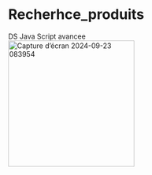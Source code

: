 # Recherhce_produits
DS Java Script avancee
<br>
<img width="256" alt="Capture d’écran 2024-09-23 083954" src="https://github.com/user-attachments/assets/fa043128-28d4-4772-b9cf-b332983c900d">

